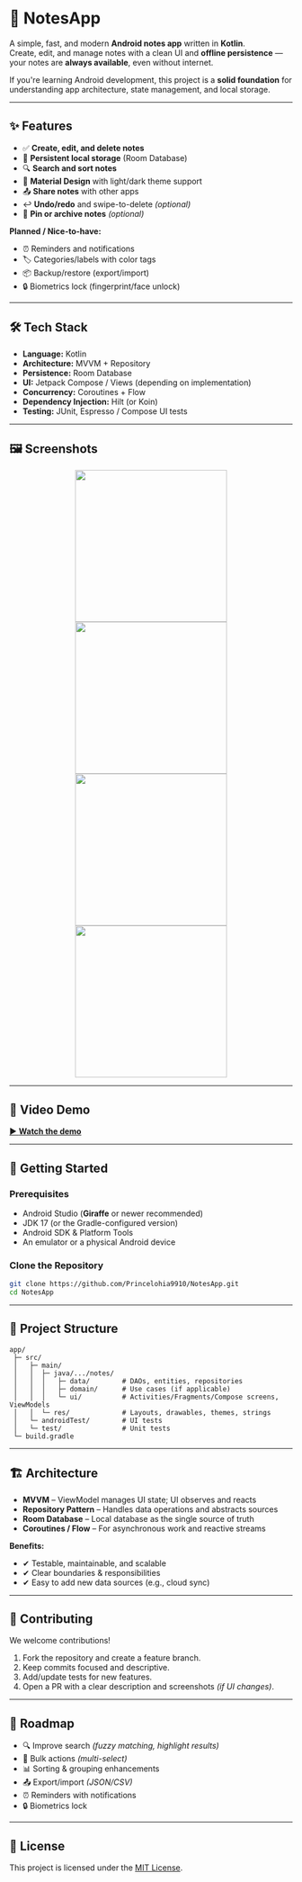 # 📒 NotesApp

A simple, fast, and modern **Android notes app** written in **Kotlin**.  
Create, edit, and manage notes with a clean UI and **offline persistence** — your notes are **always available**, even without internet.

If you're learning Android development, this project is a **solid foundation** for understanding app architecture, state management, and local storage.

---

## ✨ Features

- ✅ **Create, edit, and delete notes**  
- 💾 **Persistent local storage** (Room Database)  
- 🔍 **Search and sort notes**  
- 🎨 **Material Design** with light/dark theme support  
- 📤 **Share notes** with other apps  
- ↩️ **Undo/redo** and swipe-to-delete *(optional)*  
- 📌 **Pin or archive notes** *(optional)*  

**Planned / Nice-to-have:**
- ⏰ Reminders and notifications  
- 🏷 Categories/labels with color tags  
- 📦 Backup/restore (export/import)  
- 🔒 Biometrics lock (fingerprint/face unlock)  

---

## 🛠 Tech Stack

- **Language:** Kotlin  
- **Architecture:** MVVM + Repository  
- **Persistence:** Room Database  
- **UI:** Jetpack Compose / Views (depending on implementation)  
- **Concurrency:** Coroutines + Flow  
- **Dependency Injection:** Hilt (or Koin)  
- **Testing:** JUnit, Espresso / Compose UI tests  

---

## 🖼 Screenshots

<div align="center">
  <!-- Replace these image URLs with actual GitHub image links -->
  <img src="![Screenshot_2025-08-12-16-58-13-15_e86a9dad7281952419b6f08b30a4339a](https://github.com/user-attachments/assets/7d4304ad-a288-4be5-acee-a101847b9078)
"  width="270" />
  <img src="![Screenshot_2025-08-12-16-58-57-38_e86a9dad7281952419b6f08b30a4339a](https://github.com/user-attachments/assets/e867aa78-cbe0-467e-8378-f73ea9045680)
"  width="270" />
  <img src="![Screenshot_2025-08-12-16-59-46-89_e86a9dad7281952419b6f08b30a4339a](https://github.com/user-attachments/assets/eb12257e-e8d0-4be3-a466-d46b5d950ecd)
"  width="270" />
  <img src="![Screenshot_2025-08-12-16-59-51-10_e86a9dad7281952419b6f08b30a4339a](https://github.com/user-attachments/assets/74d46d3d-b2e7-4a63-b2a9-30a70f6812af)
"  width="270" />
</div>

---

## 🎥 Video Demo

[▶ **Watch the demo**](https://drive.google.com/file/d/1Ad54V3v3BkWu_gROzYIL0VeaNKQ9uQGp/view?usp=sharing)

---

## 🚀 Getting Started

### Prerequisites
- Android Studio (**Giraffe** or newer recommended)  
- JDK 17 (or the Gradle-configured version)  
- Android SDK & Platform Tools  
- An emulator or a physical Android device  

### Clone the Repository
```bash
git clone https://github.com/Princelohia9910/NotesApp.git
cd NotesApp
```

---

## 📂 Project Structure
```plaintext
app/
 ├─ src/
 │   ├─ main/
 │   │  ├─ java/.../notes/
 │   │  │   ├─ data/        # DAOs, entities, repositories
 │   │  │   ├─ domain/      # Use cases (if applicable)
 │   │  │   └─ ui/          # Activities/Fragments/Compose screens, ViewModels
 │   │  └─ res/             # Layouts, drawables, themes, strings
 │   └─ androidTest/        # UI tests
 │   └─ test/               # Unit tests
 └─ build.gradle
```

---

## 🏗 Architecture

- **MVVM** – ViewModel manages UI state; UI observes and reacts  
- **Repository Pattern** – Handles data operations and abstracts sources  
- **Room Database** – Local database as the single source of truth  
- **Coroutines / Flow** – For asynchronous work and reactive streams  

**Benefits:**
- ✔ Testable, maintainable, and scalable  
- ✔ Clear boundaries & responsibilities  
- ✔ Easy to add new data sources (e.g., cloud sync)  

---

## 🤝 Contributing

We welcome contributions!  
1. Fork the repository and create a feature branch.  
2. Keep commits focused and descriptive.  
3. Add/update tests for new features.  
4. Open a PR with a clear description and screenshots *(if UI changes)*.  

---

## 📅 Roadmap

- 🔍 Improve search *(fuzzy matching, highlight results)*  
- 📑 Bulk actions *(multi-select)*  
- 📊 Sorting & grouping enhancements  
- 📤 Export/import *(JSON/CSV)*  
- ⏰ Reminders with notifications  
- 🔒 Biometrics lock  

---

## 📜 License

This project is licensed under the [MIT License](LICENSE).  
